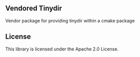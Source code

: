 ## Vendored Tinydir

Vendor package for providing tinydir within a cmake package

## License

This library is licensed under the Apache 2.0 License. 
